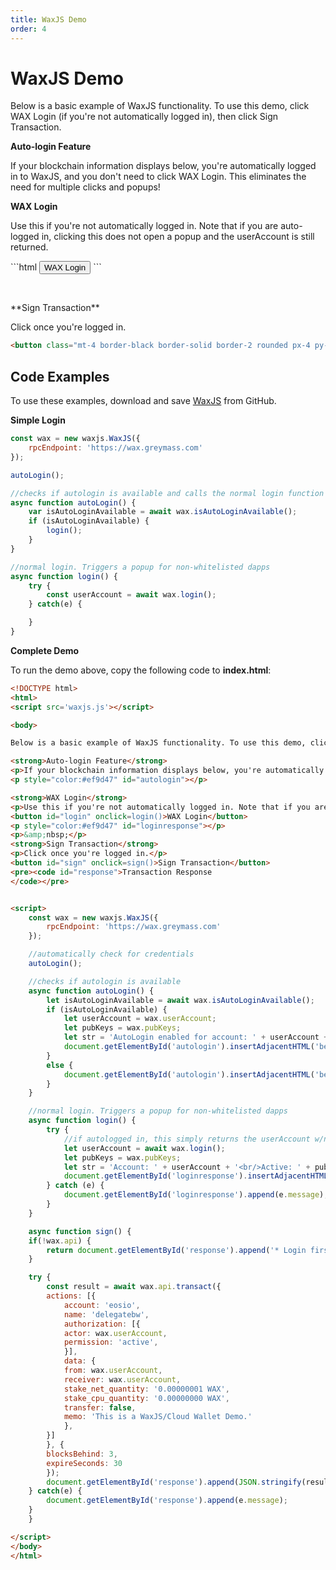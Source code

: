 ```yaml
---
title: WaxJS Demo
order: 4
---
```


# WaxJS Demo

Below is a basic example of WaxJS functionality. To use this demo, click WAX Login (if you're not automatically logged in), then click Sign Transaction.

**Auto-login Feature**
<p>If your blockchain information displays below, you're automatically logged in to WaxJS, and you don't need to click WAX Login. This eliminates the need for multiple clicks and popups!</p>
<p style="color:#ef9d47" id="autologin"></p>

**WAX Login**
<p>Use this if you're not automatically logged in. Note that if you are auto-logged in, clicking this does not open a popup and the userAccount is still returned.</p>
```html
<button class="text-md mt-4 border-black border-solid border-2 rounded px-4 py-2 w-40" id="login" onclick=login() >WAX Login</button>
```
<p style="color:#ef9d47" id="loginresponse"></p>
<p>&nbsp;</p>
**Sign Transaction**
<p>Click once you're logged in.</p>

```html
<button class="mt-4 border-black border-solid border-2 rounded px-4 py-2 w-40" id="sign" onclick=sign() >Sign Transaction</button>
```


## Code Examples

To use these examples, download and save [WaxJS](https://raw.githubusercontent.com/worldwide-asset-exchange/waxjs/develop/dist-web/waxjs.js) from GitHub.

**Simple Login**

```js
const wax = new waxjs.WaxJS({
    rpcEndpoint: 'https://wax.greymass.com'
});

autoLogin(); 

//checks if autologin is available and calls the normal login function if it is 
async function autoLogin() { 
    var isAutoLoginAvailable = await wax.isAutoLoginAvailable(); 
    if (isAutoLoginAvailable) { 
        login(); 
    } 
} 

//normal login. Triggers a popup for non-whitelisted dapps
async function login() { 
    try { 
        const userAccount = await wax.login();  
    } catch(e) { 

    } 
} 
```

**Complete Demo**

To run the demo above, copy the following code to **index.html**:

```html
<!DOCTYPE html>
<html>
<script src='waxjs.js'></script>

<body>

Below is a basic example of WaxJS functionality. To use this demo, click WAX Login (if you're not automatically logged in), then click Sign Transaction.

<strong>Auto-login Feature</strong>
<p>If your blockchain information displays below, you're automatically logged in to WaxJS, and you don't need to click WAX Login. This eliminates the need for multiple clicks and popups!</p>
<p style="color:#ef9d47" id="autologin"></p>

<strong>WAX Login</strong>
<p>Use this if you're not automatically logged in. Note that if you are auto-logged in, clicking this does not open a popup and the userAccount is still returned.</p>
<button id="login" onclick=login()>WAX Login</button>
<p style="color:#ef9d47" id="loginresponse"></p>
<p>&amp;nbsp;</p>
<strong>Sign Transaction</strong>
<p>Click once you're logged in.</p>
<button id="sign" onclick=sign()>Sign Transaction</button>
<pre><code id="response">Transaction Response
</code></pre>


<script>
    const wax = new waxjs.WaxJS({
        rpcEndpoint: 'https://wax.greymass.com'
    });

    //automatically check for credentials
    autoLogin();

    //checks if autologin is available 
    async function autoLogin() {
        let isAutoLoginAvailable = await wax.isAutoLoginAvailable();
        if (isAutoLoginAvailable) {
            let userAccount = wax.userAccount;
            let pubKeys = wax.pubKeys;
            let str = 'AutoLogin enabled for account: ' + userAccount + '<br/>Active: ' + pubKeys[0] + '<br/>Owner: ' + pubKeys[1]
            document.getElementById('autologin').insertAdjacentHTML('beforeend', str);
        }
        else {
            document.getElementById('autologin').insertAdjacentHTML('beforeend', 'Not auto-logged in');
        }
    }

    //normal login. Triggers a popup for non-whitelisted dapps
    async function login() {
        try {
            //if autologged in, this simply returns the userAccount w/no popup
            let userAccount = await wax.login();
            let pubKeys = wax.pubKeys;
            let str = 'Account: ' + userAccount + '<br/>Active: ' + pubKeys[0] + '<br/>Owner: ' + pubKeys[1]
            document.getElementById('loginresponse').insertAdjacentHTML('beforeend', str);
        } catch (e) {
            document.getElementById('loginresponse').append(e.message);
        }
    } 

    async function sign() {
    if(!wax.api) {
        return document.getElementById('response').append('* Login first *');
    }

    try {
        const result = await wax.api.transact({
        actions: [{
            account: 'eosio',
            name: 'delegatebw',
            authorization: [{
            actor: wax.userAccount,
            permission: 'active',
            }],
            data: {
            from: wax.userAccount,
            receiver: wax.userAccount,
            stake_net_quantity: '0.00000001 WAX',
            stake_cpu_quantity: '0.00000000 WAX',
            transfer: false,
            memo: 'This is a WaxJS/Cloud Wallet Demo.'
            },
        }]
        }, {
        blocksBehind: 3,
        expireSeconds: 30
        });
        document.getElementById('response').append(JSON.stringify(result, null, 2))
    } catch(e) {
        document.getElementById('response').append(e.message);
    }
    }

</script>
</body>
</html>

```
